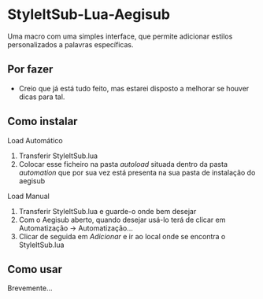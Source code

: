 StyleItSub-Lua-Aegisub
======================

Uma macro com uma simples interface, que permite adicionar estilos personalizados a palavras específicas.


Por fazer
-----------------
* Creio que já está tudo feito, mas estarei disposto a melhorar se houver dicas para tal.


Como instalar
--------------

Load Automático

1. Transferir StyleItSub.lua
2. Colocar esse ficheiro na pasta _autoload_ situada dentro da pasta _automation_ que por sua vez está presenta na sua pasta de instalação do aegisub


Load Manual

1. Transferir StyleItSub.lua e guarde-o onde bem desejar
2. Com o Aegisub aberto, quando desejar usá-lo terá de clicar em Automatização -> Automatização...
3. Clicar de seguida em _Adicionar_ e ir ao local onde se encontra o StyleItSub.lua


Como usar
---------

Brevemente...
